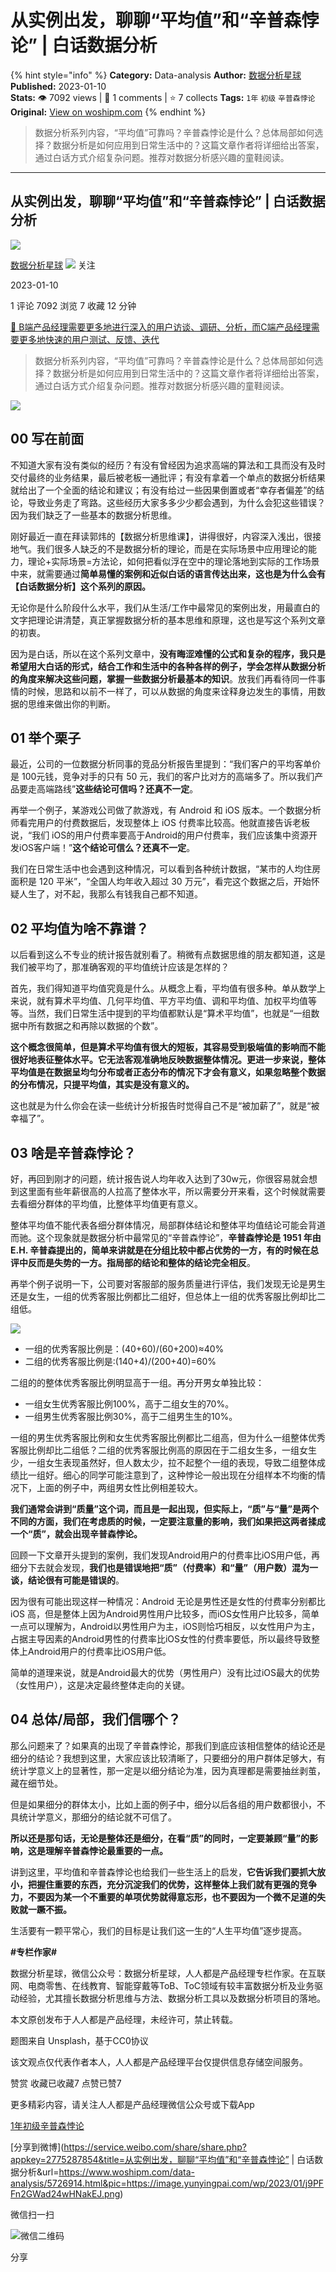 # 从实例出发，聊聊“平均值”和“辛普森悖论” | 白话数据分析
{% hint style="info" %}
**Category:** Data-analysis
**Author:** [数据分析星球](https://www.woshipm.com/u/719544)
**Published:** 2023-01-10  
**Stats:** 👁️ 7092 views | 💬 1 comments | ⭐ 7 collects
**Tags:** `1年` `初级` `辛普森悖论`
**Original:** [View on woshipm.com](https://www.woshipm.com/data-analysis/5726914.html)
{% endhint %}
> 数据分析系列内容，“平均值”可靠吗？辛普森悖论是什么？总体局部如何选择？数据分析是如何应用到日常生活中的？这篇文章作者将详细给出答案，通过白话方式介绍复杂问题。推荐对数据分析感兴趣的童鞋阅读。

---

## 从实例出发，聊聊“平均值”和“辛普森悖论” | 白话数据分析

[![](https://static.woshipm.com/APP_U_202107_20210714180347_1885.jpeg?imageView2/1/w/72/h/72/q/100)](https://www.woshipm.com/u/719544)

[数据分析星球](https://www.woshipm.com/u/719544) ![](https://static.woshipm.com/tag/1121_1@2x.png) 关注

2023-01-10

1 评论 7092 浏览 7 收藏 12 分钟

[🔗 B端产品经理需要更多地进行深入的用户访谈、调研、分析，而C端产品经理需要更多地快速的用户测试、反馈、迭代](https://ke.qidianla.com/courses/bcpm)

> 数据分析系列内容，“平均值”可靠吗？辛普森悖论是什么？总体局部如何选择？数据分析是如何应用到日常生活中的？这篇文章作者将详细给出答案，通过白话方式介绍复杂问题。推荐对数据分析感兴趣的童鞋阅读。

![](https://image.yunyingpai.com/wp/2023/01/j9PFFn2GWad24wHNakEJ.png)

## 00 写在前面

不知道大家有没有类似的经历？有没有曾经因为追求高端的算法和工具而没有及时交付最终的业务结果，最后被老板一通批评；有没有拿着一个单点的数据分析结果就给出了一个全面的结论和建议；有没有给过一些因果倒置或者“幸存者偏差”的结论，导致业务走了弯路。这些经历大家多多少少都会遇到，为什么会犯这些错误？因为我们缺乏了一些基本的数据分析思维。

刚好最近一直在拜读郭炜的【数据分析思维课】，讲得很好，内容深入浅出，很接地气。我们很多人缺乏的不是数据分析的理论，而是在实际场景中应用理论的能力，理论+实际场景=方法论，如何把看似浮在空中的理论落地到实际的工作场景中来，就需要通过**简单易懂的案例和近似白话的语言传达出来，这也是为什么会有【白话数据分析】这个系列的原因。**

无论你是什么阶段什么水平，我们从生活/工作中最常见的案例出发，用最直白的文字把理论讲清楚，真正掌握数据分析的基本思维和原理，这也是写这个系列文章的初衷。

因为是白话，所以在这个系列文章中，**没有晦涩难懂的公式和复杂的程序，我只是希望用大白话的形式，结合工作和生活中的各种各样的例子，学会怎样从数据分析的角度来解决这些问题，掌握一些数据分析最基本的知识**。放我们再看待同一件事情的时候，思路和以前不一样了，可以从数据的角度来诠释身边发生的事情，用数据的思维来做出你的判断。

## 01 举个栗子

最近，公司的一位数据分析同事的竞品分析报告里提到：“我们客户的平均客单价是 100元钱，竞争对手的只有 50 元，我们的客户比对方的高端多了。所以我们产品要走高端路线”**这些结论可信吗？还真不一定**。

再举一个例子，某游戏公司做了款游戏，有 Android 和 iOS 版本。一个数据分析师看完用户的付费数据后，发现整体上 iOS 付费率比较高。他就直接告诉老板说，“我们 iOS的用户付费率要高于Android的用户付费率，我们应该集中资源开发iOS客户端！”**这个结论可信么？还真不一定**。

我们在日常生活中也会遇到这种情况，可以看到各种统计数据，“某市的人均住房面积是 120 平米”，“全国人均年收入超过 30 万元”，看完这个数据之后，开始怀疑人生了，对不起，我那么有钱我自己都不知道。

## 02 平均值为啥不靠谱？

以后看到这么不专业的统计报告就别看了。稍微有点数据思维的朋友都知道，这是我们被平均了，那准确客观的平均值统计应该是怎样的？

首先，我们得知道平均值究竟是什么。从概念上看，平均值有很多种。单从数学上来说，就有算术平均值、几何平均值、平方平均值、调和平均值、加权平均值等等。当然，我们日常生活中提到的平均值都默认是“算术平均值”，也就是“一组数据中所有数据之和再除以数据的个数”。

**这个概念很简单，但是算术平均值有很大的短板，其容易受到极端值的影响而不能很好地表征整体水平。它无法客观准确地反映数据整体情况。更进一步来说，整体平均值是在数据呈均匀分布或者正态分布的情况下才会有意义，如果忽略整个数据的分布情况，只提平均值，其实是没有意义的。**

这也就是为什么你会在读一些统计分析报告时觉得自己不是“被加薪了”，就是“被幸福了”。

## 03 啥是辛普森悖论？

好，再回到刚才的问题，统计报告说人均年收入达到了30w元，你很容易就会想到这里面有些年薪很高的人拉高了整体水平，所以需要分开来看，这个时候就需要去看细分群体的平均值，比整体平均值更有意义。

整体平均值不能代表各细分群体情况，局部群体结论和整体平均值结论可能会背道而驰。这个现象就是数据分析中最常见的“辛普森悖论”，**辛普森悖论是 1951 年由 E.H. 辛普森提出的，简单来讲就是在分组比较中都占优势的一方，有的时候在总评中反而是失势的一方。指局部的结论和整体的结论完全相反**。

再举个例子说明一下，公司要对客服部的服务质量进行评估，我们发现无论是男生还是女生，一组的优秀客服比例都比二组好，但总体上一组的优秀客服比例却比二组低。

![](https://image.yunyingpai.com/wp/2023/01/abMRdHew6Ut4vQqzf7Cx.png)

*   一组的优秀客服比例是：(40+60)/(60+200)≈40%
*   二组的优秀客服比例是:(140+4)/(200+40)=60%

二组的的整体优秀客服比例明显高于一组。再分开男女单独比较：

*   一组女生优秀客服比例100%，高于二组女生的70%。
*   一组男生优秀客服比例30%，高于二组男生生的10%。

一组的男生优秀客服比例和女生优秀客服比例都比二组高，但为什么一组整体优秀客服比例却比二组低？二组的优秀客服比例高的原因在于二组女生多，一组女生少，一组女生表现虽然好，但人数太少，拉不起整个一组的表现，导致二组整体成绩比一组好。细心的同学可能注意到了，这种悖论一般出现在分组样本不均衡的情况下，上面的例子中，两组男女性比例相差较大。

**我们通常会讲到“质量”这个词，而且是一起出现，但实际上，“质”与“量”是两个不同的方面，我们在考虑质的时候，一定要注意量的影响，我们如果把这两者揉成一个“质”，就会出现辛普森悖论。**

回顾一下文章开头提到的案例，我们发现Android用户的付费率比iOS用户低，再细分下去就会发现，**我们也是错误地把“质”（付费率）和“量”（用户数）混为一谈，结论很有可能是错误的**。

因为很有可能出现这样一种情况：Android 无论是男性还是女性的付费率分别都比 iOS 高，但是整体上因为Android男性用户比较多，而iOS女性用户比较多，简单一点可以理解为，Android以男性用户为主，iOS则恰巧相反，以女性用户为主，占据主导因素的Android男性的付费率比iOS女性的付费率要低，所以最终导致整体上Android用户的付费率比iOS用户低。

简单的道理来说，就是Android最大的优势（男性用户）没有比过iOS最大的优势（女性用户），这是决定最终整体走向的关键。

## 04 总体/局部，我们信哪个？

那么问题来了？如果真的出现了辛普森悖论，那我们到底应该相信整体的结论还是细分的结论？我想到这里，大家应该比较清晰了，只要细分的用户群体足够大，有统计学意义上的显著性，那一定是以细分结论为准，因为真理都是需要抽丝剥茧，藏在细节处。

但是如果细分的群体太小，比如上面的例子中，细分以后各组的用户数都很小，不具统计学意义，那细分的结论就不可信了。

**所以还是那句话，无论是整体还是细分，在看“质”的同时，一定要兼顾“量”的影响，这是理解辛普森悖论最重要的一点。**

讲到这里，平均值和辛普森悖论也给我们一些生活上的启发，**它告诉我们要抓大放小，把握住重要的东西，充分沉淀我们的优势，这样整体上我们就有更强的竞争力，不要因为某一个不重要的单项优势就得意忘形，也不要因为一个微不足道的失败就一蹶不振。**

生活要有一颗平常心，我们的目标是让我们这一生的“人生平均值”逐步提高。

**#专栏作家#**

数据分析星球，微信公众号：数据分析星球，人人都是产品经理专栏作家。在互联网、电商零售、在线教育、智能穿戴等ToB、ToC领域有较丰富数据分析及业务驱动经验，尤其擅长数据分析思维与方法、数据分析工具以及数据分析项目的落地。

本文原创发布于人人都是产品经理，未经许可，禁止转载。

题图来自 Unsplash，基于CC0协议

该文观点仅代表作者本人，人人都是产品经理平台仅提供信息存储空间服务。

赞赏 收藏已收藏7 点赞已赞7

更多精彩内容，请关注人人都是产品经理微信公众号或下载App

[1年](https://www.woshipm.com/tag/1%e5%b9%b4)[初级](https://www.woshipm.com/tag/%e5%88%9d%e7%ba%a7)[辛普森悖论](https://www.woshipm.com/tag/%e8%be%9b%e6%99%ae%e6%a3%ae%e6%82%96%e8%ae%ba)

[分享到微博](https://service.weibo.com/share/share.php?appkey=2775287854&title=从实例出发，聊聊“平均值”和“辛普森悖论” | 白话数据分析&url=https://www.woshipm.com/data-analysis/5726914.html&pic=https://image.yunyingpai.com/wp/2023/01/j9PFFn2GWad24wHNakEJ.png)

微信扫一扫

![微信二维码](https://api.pwmqr.com/qrcode/create/?url=https://www.woshipm.com/data-analysis/5726914.html)

分享